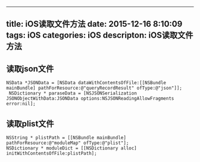 
---
title: iOS读取文件方法
date: 2015-12-16 8:10:09
tags: iOS
categories: iOS 
descripton:  iOS读取文件方法
---
## 读取json文件

```objc
NSData *JSONData = [NSData dataWithContentsOfFile:[[NSBundle mainBundle] pathForResource:@"queryRecordResult" ofType:@"json"]];   
 NSDictionary * paraseData = [NSJSONSerialization JSONObjectWithData:JSONData options:NSJSONReadingAllowFragments error:nil];
```
## 读取plist文件

```objc
NSString * plistPath = [[NSBundle mainBundle] pathForResource:@"moduleMap" ofType:@"plist"];
NSDictionary * moduleDict = [[NSDictionary alloc] initWithContentsOfFile:plistPath];
```
  


